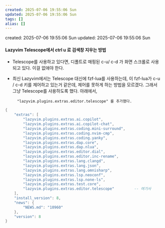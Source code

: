 ```yaml
---
created: 2025-07-06 19:55:06 Sun
updated: 2025-07-06 19:55:06 Sun
tags: []
alias: []
---
```


created: 2025-07-06 19:55:06 Sun
updated: 2025-07-06 19:55:06 Sun

#### Lazyvim Telescope에서 ctrl u 로 검색창 지우는 방법


- Telescope를 사용하고 있다면, 디폴트로 매핑된 c-u/ c-d 가 화면 스크롤로 사용되고 있다.
이걸 없애야 한다.

- 최신 Lazyvim에서는 Telescope 대신에 fzf-lua를 사용하는데, 이 fzf-lua가 c-u / c-d 키를 제어하고 있는거 같은데,
제어를 못하게 하는 방법을 모르겠다. 그래서 그냥 Telescope를 사용하도록 했다.
아래에서, 

        "lazyvim.plugins.extras.editor.telescope" 를 추가했다.


```lua
{
    "extras": [
        "lazyvim.plugins.extras.ai.copilot",
        "lazyvim.plugins.extras.ai.copilot-chat",
        "lazyvim.plugins.extras.coding.mini-surround",
        "lazyvim.plugins.extras.coding.nvim-cmp",
        "lazyvim.plugins.extras.coding.yanky",
        "lazyvim.plugins.extras.dap.core",
        "lazyvim.plugins.extras.dap.nlua",
        "lazyvim.plugins.extras.editor.dial",
        "lazyvim.plugins.extras.editor.inc-rename",
        "lazyvim.plugins.extras.lang.clangd",
        "lazyvim.plugins.extras.lang.json",
        "lazyvim.plugins.extras.lang.omnisharp",
        "lazyvim.plugins.extras.lsp.neoconf",
        "lazyvim.plugins.extras.lsp.none-ls",
        "lazyvim.plugins.extras.test.core",
        "lazyvim.plugins.extras.editor.telescope"         -- 여기사
    ],
    "install_version": 8,
    "news": {
        "NEWS.md": "10960"
    },
    "version": 8
}
```
